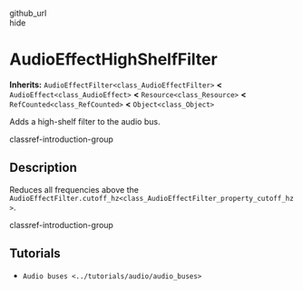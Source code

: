 github\_url  
hide

# AudioEffectHighShelfFilter

**Inherits:** `AudioEffectFilter<class_AudioEffectFilter>` **&lt;**
`AudioEffect<class_AudioEffect>` **&lt;** `Resource<class_Resource>`
**&lt;** `RefCounted<class_RefCounted>` **&lt;** `Object<class_Object>`

Adds a high-shelf filter to the audio bus.

classref-introduction-group

## Description

Reduces all frequencies above the
`AudioEffectFilter.cutoff_hz<class_AudioEffectFilter_property_cutoff_hz>`.

classref-introduction-group

## Tutorials

-   `Audio buses <../tutorials/audio/audio_buses>`
